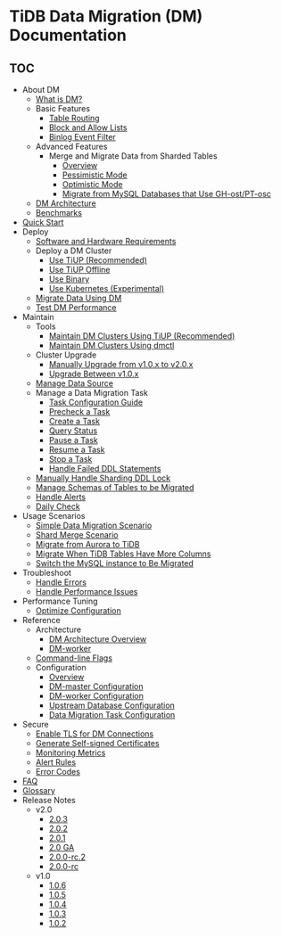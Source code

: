 # TiDB Data Migration (DM) Documentation

<!-- markdownlint-disable MD007 -->
<!-- markdownlint-disable MD032 -->

## TOC

+ About DM
  + [What is DM?](overview.md)
  + Basic Features
    - [Table Routing](key-features.md#table-routing)
    - [Block and Allow Lists](key-features.md#block-and-allow-table-lists)
    - [Binlog Event Filter](key-features.md#binlog-event-filter)
  + Advanced Features
    + Merge and Migrate Data from Sharded Tables
      - [Overview](feature-shard-merge.md)
      - [Pessimistic Mode](feature-shard-merge-pessimistic.md)
      - [Optimistic Mode](feature-shard-merge-optimistic.md)
      - [Migrate from MySQL Databases that Use GH-ost/PT-osc](feature-online-ddl-scheme.md)
  + [DM Architecture](dm-arch.md)
  + [Benchmarks](benchmark-v2.0-ga.md)
+ [Quick Start](quick-start-with-dm.md)
+ Deploy
  + [Software and Hardware Requirements](hardware-and-software-requirements.md)
  + Deploy a DM Cluster
    - [Use TiUP (Recommended)](deploy-a-dm-cluster-using-tiup.md)
    - [Use TiUP Offline](deploy-a-dm-cluster-using-tiup-offline.md)
    - [Use Binary](deploy-a-dm-cluster-using-binary.md)
    - [Use Kubernetes (Experimental)](https://docs.pingcap.com/tidb-in-kubernetes/dev/deploy-tidb-dm)
  - [Migrate Data Using DM](migrate-data-using-dm.md)
  - [Test DM Performance](performance-test.md)
+ Maintain
  + Tools
    - [Maintain DM Clusters Using TiUP (Recommended)](maintain-dm-using-tiup.md)
    - [Maintain DM Clusters Using dmctl](dmctl-introduction.md)
  + Cluster Upgrade
    - [Manually Upgrade from v1.0.x to v2.0.x](manually-upgrade-dm-1.0-to-2.0.md)
    - [Upgrade Between v1.0.x](upgrade-dm-1.0.md)
  + [Manage Data Source](manage-source.md)
  + Manage a Data Migration Task
    - [Task Configuration Guide](task-configuration-guide.md)
    - [Precheck a Task](precheck.md)
    - [Create a Task](create-task.md)
    - [Query Status](query-status.md)
    - [Pause a Task](pause-task.md)
    - [Resume a Task](resume-task.md)
    - [Stop a Task](stop-task.md)
    - [Handle Failed DDL Statements](handle-failed-ddl-statements.md)
  - [Manually Handle Sharding DDL Lock](manually-handling-sharding-ddl-locks.md)
  - [Manage Schemas of Tables to be Migrated](manage-schema.md)
  - [Handle Alerts](handle-alerts.md)
  - [Daily Check](daily-check.md)
+ Usage Scenarios
  - [Simple Data Migration Scenario](usage-scenario-simple-migration.md)
  - [Shard Merge Scenario](usage-scenario-shard-merge.md)
  - [Migrate from Aurora to TiDB](migrate-from-mysql-aurora.md)
  - [Migrate When TiDB Tables Have More Columns](usage-scenario-downstream-more-columns.md)
  - [Switch the MySQL instance to Be Migrated](usage-scenario-master-slave-switch.md)
+ Troubleshoot
  - [Handle Errors](error-handling.md)
  - [Handle Performance Issues](handle-performance-issues.md)
+ Performance Tuning
  - [Optimize Configuration](tune-configuration.md)
+ Reference
  + Architecture
    - [DM Architecture Overview](overview.md)
    - [DM-worker](dm-worker-intro.md)
  - [Command-line Flags](command-line-flags.md)
  + Configuration
    - [Overview](config-overview.md)
    - [DM-master Configuration](dm-master-configuration-file.md)
    - [DM-worker Configuration](dm-worker-configuration-file.md)
    - [Upstream Database Configuration](source-configuration-file.md)
    - [Data Migration Task Configuration](task-configuration-guide.md)
+ Secure
    - [Enable TLS for DM Connections](enable-tls.md)
    - [Generate Self-signed Certificates](generate-self-signed-certificates.md)
  - [Monitoring Metrics](monitor-a-dm-cluster.md)
  - [Alert Rules](alert-rules.md)
  - [Error Codes](error-handling.md#handle-common-errors)
+ [FAQ](faq.md)
+ [Glossary](glossary.md)
+ Release Notes
  + v2.0
    - [2.0.3](releases/2.0.3.md)
    - [2.0.2](releases/2.0.2.md)
    - [2.0.1](releases/2.0.1.md)
    - [2.0 GA](releases/2.0.0-ga.md)
    - [2.0.0-rc.2](releases/2.0.0-rc.2.md)
    - [2.0.0-rc](releases/2.0.0-rc.md)
  + v1.0
    - [1.0.6](releases/1.0.6.md)
    - [1.0.5](releases/1.0.5.md)
    - [1.0.4](releases/1.0.4.md)
    - [1.0.3](releases/1.0.3.md)
    - [1.0.2](releases/1.0.2.md)
